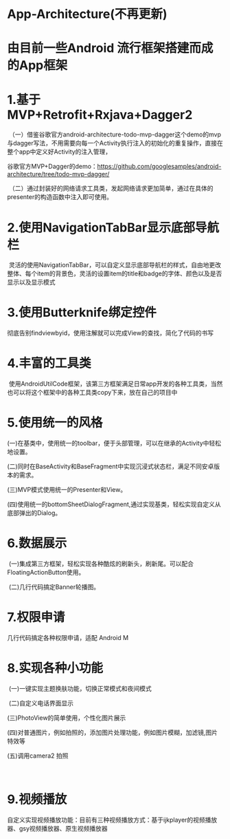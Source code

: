 # App-Architecture(不再更新)
# 由目前一些Android 流行框架搭建而成的App框架

# 1.基于MVP+Retrofit+Rxjava+Dagger2
  （一）借鉴谷歌官方android-architecture-todo-mvp-dagger这个demo的mvp与dagger写法，不用需要向每一个Activity执行注入的初始化的重复操作，直接在整个app中定义好Activity的注入管理，
  
  谷歌官方MVP+Dagger的demo：https://github.com/googlesamples/android-architecture/tree/todo-mvp-dagger/
  
  （二）通过封装好的网络请求工具类，发起网络请求更加简单，通过在具体的presenter的构造函数中注入即可使用。

# 2.使用NavigationTabBar显示底部导航栏
  灵活的使用NavigationTabBar，可以自定义显示底部导航栏的样式，自由地更改整体、每个item的背景色，灵活的设置item的title和badge的字体、颜色以及是否显示以及显示模式

# 3.使用Butterknife绑定控件
  彻底告别findviewbyid，使用注解就可以完成View的查找，简化了代码的书写
 
# 4.丰富的工具类
  使用AndroidUtilCode框架，该第三方框架满足日常app开发的各种工具类，当然也可以将这个框架中的各种工具类copy下来，放在自己的项目中
  
# 5.使用统一的风格
  (一)在基类中，使用统一的toolbar，便于头部管理，可以在继承的Activity中轻松地设置。
  
  (二)同时在BaseActivity和BaseFragment中实现沉浸式状态栏，满足不同安卓版本的需求。
  
  (三)MVP模式使用统一的Presenter和View。
  
  (四)使用统一的bottomSheetDialogFragment,通过实现基类，轻松实现自定义从底部弹出的Dialog。
  
# 6.数据展示
  (一)集成第三方框架，轻松实现各种酷炫的刷新头，刷新尾。可以配合FloatingActionButton使用。
  
  (二)几行代码搞定Banner轮播图。
  
# 7.权限申请
  几行代码搞定各种权限申请，适配 Android M
  
# 8.实现各种小功能
  (一)一键实现主题换肤功能，切换正常模式和夜间模式
  
  (二)自定义电话界面显示
  
  (三)PhotoView的简单使用，个性化图片展示
  
  (四)对普通图片，例如拍照的，添加图片处理功能，例如图片模糊，加滤镜,图片特效等
  
  (五)调用camera2 拍照

  
# 9.视频播放
  自定义实现视频播放功能：目前有三种视频播放方式：基于ijkplayer的视频播放器、gsy视频播放器、原生视频播放器
